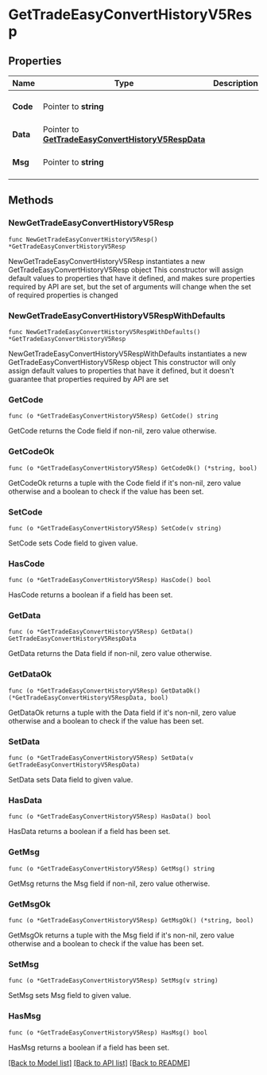 # GetTradeEasyConvertHistoryV5Resp

## Properties

Name | Type | Description | Notes
------------ | ------------- | ------------- | -------------
**Code** | Pointer to **string** |  | [optional] [default to ""]
**Data** | Pointer to [**GetTradeEasyConvertHistoryV5RespData**](GetTradeEasyConvertHistoryV5RespData.md) |  | [optional] 
**Msg** | Pointer to **string** |  | [optional] [default to ""]

## Methods

### NewGetTradeEasyConvertHistoryV5Resp

`func NewGetTradeEasyConvertHistoryV5Resp() *GetTradeEasyConvertHistoryV5Resp`

NewGetTradeEasyConvertHistoryV5Resp instantiates a new GetTradeEasyConvertHistoryV5Resp object
This constructor will assign default values to properties that have it defined,
and makes sure properties required by API are set, but the set of arguments
will change when the set of required properties is changed

### NewGetTradeEasyConvertHistoryV5RespWithDefaults

`func NewGetTradeEasyConvertHistoryV5RespWithDefaults() *GetTradeEasyConvertHistoryV5Resp`

NewGetTradeEasyConvertHistoryV5RespWithDefaults instantiates a new GetTradeEasyConvertHistoryV5Resp object
This constructor will only assign default values to properties that have it defined,
but it doesn't guarantee that properties required by API are set

### GetCode

`func (o *GetTradeEasyConvertHistoryV5Resp) GetCode() string`

GetCode returns the Code field if non-nil, zero value otherwise.

### GetCodeOk

`func (o *GetTradeEasyConvertHistoryV5Resp) GetCodeOk() (*string, bool)`

GetCodeOk returns a tuple with the Code field if it's non-nil, zero value otherwise
and a boolean to check if the value has been set.

### SetCode

`func (o *GetTradeEasyConvertHistoryV5Resp) SetCode(v string)`

SetCode sets Code field to given value.

### HasCode

`func (o *GetTradeEasyConvertHistoryV5Resp) HasCode() bool`

HasCode returns a boolean if a field has been set.

### GetData

`func (o *GetTradeEasyConvertHistoryV5Resp) GetData() GetTradeEasyConvertHistoryV5RespData`

GetData returns the Data field if non-nil, zero value otherwise.

### GetDataOk

`func (o *GetTradeEasyConvertHistoryV5Resp) GetDataOk() (*GetTradeEasyConvertHistoryV5RespData, bool)`

GetDataOk returns a tuple with the Data field if it's non-nil, zero value otherwise
and a boolean to check if the value has been set.

### SetData

`func (o *GetTradeEasyConvertHistoryV5Resp) SetData(v GetTradeEasyConvertHistoryV5RespData)`

SetData sets Data field to given value.

### HasData

`func (o *GetTradeEasyConvertHistoryV5Resp) HasData() bool`

HasData returns a boolean if a field has been set.

### GetMsg

`func (o *GetTradeEasyConvertHistoryV5Resp) GetMsg() string`

GetMsg returns the Msg field if non-nil, zero value otherwise.

### GetMsgOk

`func (o *GetTradeEasyConvertHistoryV5Resp) GetMsgOk() (*string, bool)`

GetMsgOk returns a tuple with the Msg field if it's non-nil, zero value otherwise
and a boolean to check if the value has been set.

### SetMsg

`func (o *GetTradeEasyConvertHistoryV5Resp) SetMsg(v string)`

SetMsg sets Msg field to given value.

### HasMsg

`func (o *GetTradeEasyConvertHistoryV5Resp) HasMsg() bool`

HasMsg returns a boolean if a field has been set.


[[Back to Model list]](../README.md#documentation-for-models) [[Back to API list]](../README.md#documentation-for-api-endpoints) [[Back to README]](../README.md)


